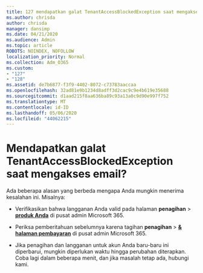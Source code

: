 ```yaml
---
title: 127 mendapatkan galat TenantAccessBlockedException saat mengakses email?
ms.author: chrisda
author: chrisda
manager: dansimp
ms.date: 04/21/2020
ms.audience: Admin
ms.topic: article
ROBOTS: NOINDEX, NOFOLLOW
localization_priority: Normal
ms.collection: Adm_O365
ms.custom:
- "127"
- "128"
ms.assetid: de7b6877-f3f9-4402-8072-c73783aaccaa
ms.openlocfilehash: 32ad81e9b1234d8adff3d2cac9c9e4b619e35688
ms.sourcegitcommit: d1aad215f8aa636ba89c93a13a0c9d90e997f752
ms.translationtype: MT
ms.contentlocale: id-ID
ms.lasthandoff: 05/06/2020
ms.locfileid: "44062215"
---
```

# <a name="getting-a-tenantaccessblockedexception-error-when-accessing-email"></a>Mendapatkan galat TenantAccessBlockedException saat mengakses email?

Ada beberapa alasan yang berbeda mengapa Anda mungkin menerima kesalahan ini. Misalnya:

- Verifikasikan bahwa langganan Anda valid pada halaman **penagihan** \> **[produk Anda](https://portal.office.com/adminportal/home#/subscriptions)** di pusat admin Microsoft 365.

- Periksa pemberitahuan sebelumnya karena tagihan **penagihan** \> **[& halaman pembayaran](https://portal.office.com/adminportal/home#/billoverview)** di pusat admin Microsoft 365.

- Jika penagihan dan langganan untuk akun Anda baru-baru ini diperbarui, mungkin diperlukan waktu hingga perubahan diterapkan. Coba lagi dalam beberapa menit, dan jika masalah tetap ada, hubungi kami.
